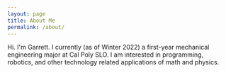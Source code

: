 ```yaml
---
layout: page
title: About Me
permalink: /about/
---
```


Hi. I'm Garrett. I currently (as of Winter 2022) a first-year mechanical engineering major at Cal Poly SLO. I am interested in programming, robotics, and other technology related applications of math and physics.
